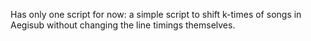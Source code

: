 Has only one script for now: a simple script to shift k-times of songs in Aegisub without changing the line timings themselves.